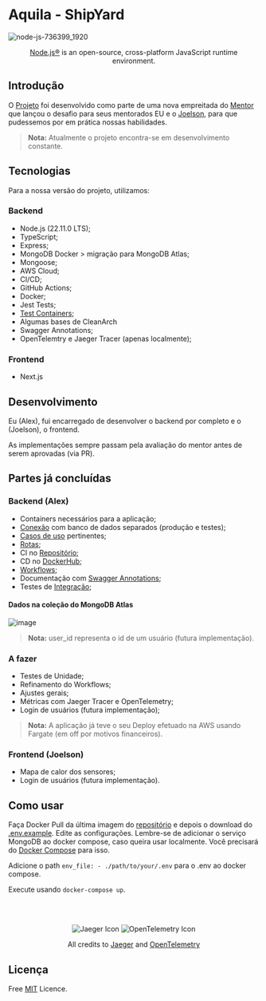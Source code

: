 # Aquila - ShipYard

![node-js-736399_1920](https://github.com/AlexSnider/Projeto-API-e-commerce-Node.js/assets/103783575/18da5724-9985-4320-ae21-800a2ebfb092)
<p align="center"><a href="https://nodejs.org/en" target="_blank">Node.js®</a> is an open-source, cross-platform JavaScript runtime environment.</p>

## Introdução
O [Projeto](https://github.com/vittooh/aquila/wiki/Projeto-Aquila) foi desenvolvido como parte de uma nova empreitada do [Mentor](https://github.com/vittooh) que lançou o desafio para seus mentorados EU e o [Joelson](https://github.com/joabysonSouza), para que pudessemos por em prática nossas habilidades.

>**Nota:** Atualmente o projeto encontra-se em desenvolvimento constante.

## Tecnologias
Para a nossa versão do projeto, utilizamos:
### Backend
- Node.js (22.11.0 LTS);
- TypeScript;
- Express;
- MongoDB Docker > migração para MongoDB Atlas;
- Mongoose;
- AWS Cloud;
- CI/CD;
- GitHub Actions;
- Docker;
- Jest Tests;
- [Test Containers](https://testcontainers.com); <br/>
- Algumas bases de CleanArch
- Swagger Annotations;
- OpenTelemtry e Jaeger Tracer (apenas localmente);

### Frontend
- Next.js

## Desenvolvimento
Eu (Alex), fui encarregado de desenvolver o backend por completo e o (Joelson), o frontend.

As implementações sempre passam pela avaliação do mentor antes de serem aprovadas (via PR).

## Partes já concluídas
### Backend (Alex)
- Containers necessários para a aplicação;
- [Conexão](https://github.com/AlexSnider/Aquila-Project/tree/develop/src/database) com banco de dados separados (produção e testes);
- [Casos de uso](https://github.com/AlexSnider/Aquila-Project/tree/develop/src/modules/v1/Sensors/useCases) pertinentes;
- [Rotas](https://github.com/AlexSnider/Aquila-Project/blob/develop/src/routes/v1/Sensors/sensorRoute.ts);
- CI no [Repositório](https://github.com/AlexSnider/Aquila-Project/tree/develop);
- CD no [DockerHub](https://hub.docker.com/r/alexvoliveira/aquila/tags);
- [Workflows](https://github.com/AlexSnider/Aquila-Project/tree/develop/.github/workflows);
- Documentação com [Swagger Annotations](https://github.com/AlexSnider/Aquila-Project/blob/develop/src/docs/swaggerConfig.ts);
- Testes de [Integração](https://github.com/AlexSnider/Aquila-Project/tree/develop/__tests__/integration/sensors);

#### Dados na coleção do MongoDB Atlas
![image](https://github.com/user-attachments/assets/2d0ee97c-b2ba-46ee-8e65-b00214d003f9)
>**Nota:** user_id representa o id de um usuário (futura implementação).

### A fazer
- Testes de Unidade;
- Refinamento do Workflows;
- Ajustes gerais;
- Métricas com Jaeger Tracer e OpenTelemetry;
- Login de usuários (futura implementação);


>**Nota:** A aplicação já teve o seu Deploy efetuado na AWS usando Fargate (em off por motivos financeiros). <br/>
### Frontend (Joelson)
- Mapa de calor dos sensores;
- Login de usuários (futura implementação).

## Como usar

Faça Docker Pull da última imagem do [repositório](https://hub.docker.com/r/alexvoliveira/aquila/tags) e depois o download do [.env.example](https://github.com/AlexSnider/Aquila-Project/blob/develop/.env.example). Edite as configurações. Lembre-se de adicionar o serviço MongoDB ao docker compose, caso queira usar localmente. Você precisará do [Docker Compose](https://github.com/AlexSnider/Aquila-Project/blob/develop/docker-compose.yml) para isso.

Adicione o path  ```env_file:
      - ./path/to/your/.env``` para o .env ao docker compose.

Execute usando ```docker-compose up```.

<br/><br/>

<p align="center">
  <img src="https://github.com/AlexSnider/Mini-E-commerce-TS-Prisma/assets/103783575/ec245569-dcc4-4c21-bcf0-19f92262da5e" alt="Jaeger Icon">
  <img src="https://github.com/AlexSnider/Mini-E-commerce-TS-Prisma/assets/103783575/8e1aa77c-ebe0-4b08-8da8-8ecb9fbbe177" alt="OpenTelemetry Icon">
</p>

<p align="center">All credits to <a href="https://www.jaegertracing.io">Jaeger</a> and <a href="https://opentelemetry.io">OpenTelemetry</a></p>

## Licença
Free [MIT](https://github.com/AlexSnider/Aquila-Project/blob/main/LICENSE) Licence.
